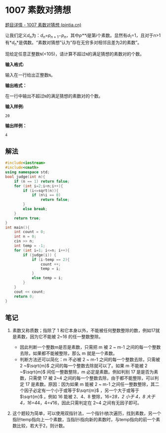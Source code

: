 # 1007 素数对猜想

[题目详情 - 1007 素数对猜想 (pintia.cn)](https://pintia.cn/problem-sets/994805260223102976/exam/problems/994805317546655744)

让我们定义$d_n$为：*$d_n$*=$p_{n+1}$−$p_n$，其中*p**i*是第*i*个素数。显然有$d_1$=1，且对于*n*>1有*$d_n$*是偶数。“素数对猜想”认为“存在无穷多对相邻且差为2的素数”。

现给定任意正整数`N`(<105)，请计算不超过`N`的满足猜想的素数对的个数。

**输入格式:**

输入在一行给出正整数`N`。

**输出格式：**

在一行中输出不超过`N`的满足猜想的素数对的个数。

**输入样例:**

```in
20
```

**输出样例：**

```out
4
```

## 解法

```c++
#include<iostream>
#include<cmath>
using namespace std;
bool judge(int n){
    if (n == 1) return false;
    for (int i=2;i<n;i++){
        if (i<=sqrt(n)){
            if (n%i == 0)
                return false;
        }
        else break;
    }
    return true;
}
int main(){
    int count = 0;
    int n = 0;
    cin >> n;
    int temp = -1;
    for (int i=1; i<=n; i++){
        if (judge(i)) {
            if (i-temp == 2){
                count ++;
                temp = i;
            }
            else temp = i;
        }
    }
    cout << count;
    return 0;
}
```

## 笔记

1. 素数又称质数；指除了 1 和它本身以外，不能被任何整数整除的数，例如17就是素数，因为它不能被 2~16 的任一整数整除。
   - 因此判断一个整数m是否是素数，只需把 m 被 2 ~ m-1 之间的每一个整数去除，如果都不能被整除，那么 m 就是一个素数。
   - 判断方法还可以简化：m 不必被 2 ~ m-1 之间的每一个整数去除，只需被 2 ~$\sqrt{m}$ 之间的每一个整数去除就可以了。如果 m 不能被 2 ~$\sqrt{m}$  间任一整数整除，m 必定是素数。例如判别 17 是是否为素数，只需使 17 被 2~4 之间的每一个整数去除，由于都不能整除，可以判定 17 是素数。原因：因为如果 m 能被 2 ~ m-1 之间任一整数整除，其二个因子必定有一个小于或等于$\sqrt{m}$ ，另一个大于或等于 $\sqrt{m}$ 。例如 16 能被 2、4、8 整除，16=2*8，2 小于 4，8 大于 4，16=4*4，4=√16，因此只需判定在 2~4 之间有无因子即可。

2. 这个题较为简单，可以使用双指针法，一个指针i依次遍历，找到素数，另一个指针temp指向上一个素数，当指针i指向新的素数时，与temp指向的前一个素数比较，若大于2，则计数。
